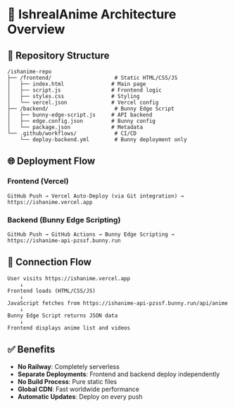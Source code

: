 # 🚀 IshrealAnime Architecture Overview

## 📁 Repository Structure
```
/ishanime-repo
├── /frontend/                    # Static HTML/CSS/JS
│   ├── index.html               # Main page
│   ├── script.js                # Frontend logic
│   ├── styles.css               # Styling
│   └── vercel.json              # Vercel config
├── /backend/                     # Bunny Edge Script
│   ├── bunny-edge-script.js     # API backend
│   ├── edge.config.json         # Bunny config
│   └── package.json             # Metadata
└── .github/workflows/            # CI/CD
    └── deploy-backend.yml        # Bunny deployment only
```

## 🌐 Deployment Flow

### Frontend (Vercel)
```
GitHub Push → Vercel Auto-Deploy (via Git integration) → https://ishanime.vercel.app
```

### Backend (Bunny Edge Scripting)
```
GitHub Push → GitHub Actions → Bunny Edge Scripting → https://ishanime-api-pzssf.bunny.run
```

## 🔗 Connection Flow
```
User visits https://ishanime.vercel.app
    ↓
Frontend loads (HTML/CSS/JS)
    ↓
JavaScript fetches from https://ishanime-api-pzssf.bunny.run/api/anime
    ↓
Bunny Edge Script returns JSON data
    ↓
Frontend displays anime list and videos
```

## ✅ Benefits
- **No Railway**: Completely serverless
- **Separate Deployments**: Frontend and backend deploy independently
- **No Build Process**: Pure static files
- **Global CDN**: Fast worldwide performance
- **Automatic Updates**: Deploy on every push

